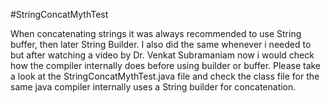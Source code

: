 #StringConcatMythTest 

When concatenating strings it was always recommended to use String buffer, then later String Builder. I also did the same whenever i
needed to but after watching a video by Dr. Venkat Subramaniam now i would check how the compiler internally does before using builder 
or buffer. 
Please take a look at the StringConcatMythTest.java file and check the class file for the same java compiler internally uses a 
String builder for concatenation.

